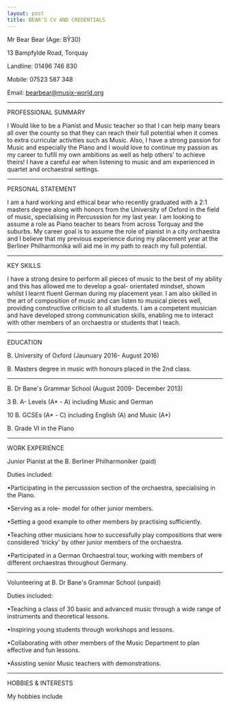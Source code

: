 ```yaml
---
layout: post
title: BEAR'S CV AND CREDENTIALS
---
```


Mr Bear Bear (Age: BŶ30)

13 Bampfylde Road, Torquay

Landline: 01496 746 830

Mobile: 07523 587 348

Email: bearbear@musix-world.org

------------------------------------------------------------------------------------------------------------------------------

PROFESSIONAL SUMMARY

I Would like to be a Pianist and Music teacher so that I can help many bears all over the county so that they can reach their full potential when it comes to extra curricular activities such as Music. Also, I have a strong passion for Music and especially the Piano and I would love to continue my passion as my career to fufill my own ambitions as well as help others' to achieve theirs! I have a careful ear when listening to music and am experienced in quartet and orchaestral settings. 

------------------------------------------------------------------------------------------------------------------------------

PERSONAL STATEMENT

I am a hard working and ethical bear who recently graduated with a 2:1 masters degree along with honors from the University of Oxford in the field of music, specialising in Percusssion for my last year. I am looking to assume a role as Piano teacher to bears from across Torquay and the suburbs. My career goal is to assume the role of pianist in a city orchaestra and I believe that my previous experience during my placement year at the Berliner Philharmonika will aid me in my path to reach my full potential.

------------------------------------------------------------------------------------------------------------------------------

KEY SKILLS

I have a strong desire to perform all pieces of music to the best of my ability and this has allowed me to develop a goal- orientated mindset, shown whilst I learnt fluent German during my placement year. I am also skilled in the art of composition of music and can listen to musical pieces well, providing constructive criticism to all students. I am a competent musician and have developed strong communication skills, enabling me to interact with other members of an orchaestra or students that I teach. 

------------------------------------------------------------------------------------------------------------------------------

EDUCATION

B. University of Oxford (Jaunuary 2016- August 2016)

B. Masters degree in music with honours placed in the 2nd class.

- - - - - - - - - - - - - - - - - - - - - - - - - - - - - - - - - -

B. Dr Bane's Grammar School (August 2009- December 2013)

3 B. A- Levels (A* - A) including Music and German

10 B. GCSEs (A* - C) including English (A) and Music (A*)

B. Grade VI in the Piano

------------------------------------------------------------------------------------------------------------------------------

WORK EXPERIENCE

Junior Pianist at the B. Berliner Philharmoniker (paid)

Duties included:

•Participating in the percusssion section of the orchaestra, specialising in the Piano.

•Serving as a role- model for other junior members.

•Setting a good example to other members by practising sufficiently.

•Teaching other musicians how to successfully play compositions that were considered 'tricky' by other junior members of the orchaestra.

•Participated in a German Orchaestral tour, working with members of different orchaestras throughout Germany.

---------------------------------------------------------------------------------------------------------------------

Volunteering at B. Dr Bane's Grammar School (unpaid)

Duties included: 

•Teaching a class of 30 basic and advanced music through a wide range of instruments and theoretical lessons.

•Inspiring young students through workshops and lessons.

•Collaborating with other members of the Music Department to plan effective and fun lessons.

•Assisting senior Music teachers with demonstrations.

---------------------------------------------------------------------------------------------------

HOBBIES & INTERESTS

My hobbies include
